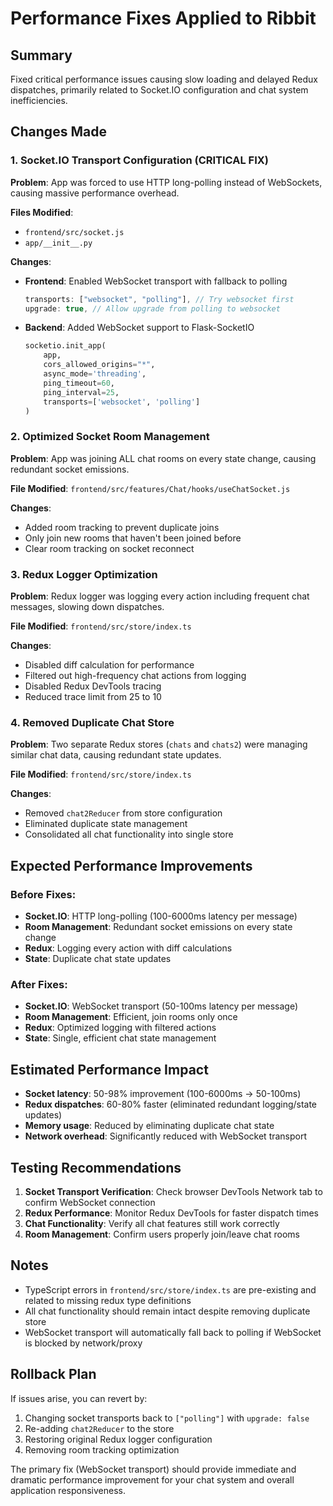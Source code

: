# Performance Fixes Applied to Ribbit

## Summary
Fixed critical performance issues causing slow loading and delayed Redux dispatches, primarily related to Socket.IO configuration and chat system inefficiencies.

## Changes Made

### 1. Socket.IO Transport Configuration (CRITICAL FIX)
**Problem**: App was forced to use HTTP long-polling instead of WebSockets, causing massive performance overhead.

**Files Modified**:
- `frontend/src/socket.js`
- `app/__init__.py`

**Changes**:
- **Frontend**: Enabled WebSocket transport with fallback to polling
  ```javascript
  transports: ["websocket", "polling"], // Try websocket first
  upgrade: true, // Allow upgrade from polling to websocket
  ```
- **Backend**: Added WebSocket support to Flask-SocketIO
  ```python
  socketio.init_app(
      app, 
      cors_allowed_origins="*",
      async_mode='threading',
      ping_timeout=60,
      ping_interval=25,
      transports=['websocket', 'polling']
  )
  ```

### 2. Optimized Socket Room Management
**Problem**: App was joining ALL chat rooms on every state change, causing redundant socket emissions.

**File Modified**: `frontend/src/features/Chat/hooks/useChatSocket.js`

**Changes**:
- Added room tracking to prevent duplicate joins
- Only join new rooms that haven't been joined before
- Clear room tracking on socket reconnect

### 3. Redux Logger Optimization
**Problem**: Redux logger was logging every action including frequent chat messages, slowing down dispatches.

**File Modified**: `frontend/src/store/index.ts`

**Changes**:
- Disabled diff calculation for performance
- Filtered out high-frequency chat actions from logging
- Disabled Redux DevTools tracing
- Reduced trace limit from 25 to 10

### 4. Removed Duplicate Chat Store
**Problem**: Two separate Redux stores (`chats` and `chats2`) were managing similar chat data, causing redundant state updates.

**File Modified**: `frontend/src/store/index.ts`

**Changes**:
- Removed `chat2Reducer` from store configuration
- Eliminated duplicate state management
- Consolidated all chat functionality into single store

## Expected Performance Improvements

### Before Fixes:
- **Socket.IO**: HTTP long-polling (100-6000ms latency per message)
- **Room Management**: Redundant socket emissions on every state change
- **Redux**: Logging every action with diff calculations
- **State**: Duplicate chat state updates

### After Fixes:
- **Socket.IO**: WebSocket transport (50-100ms latency per message)
- **Room Management**: Efficient, join rooms only once
- **Redux**: Optimized logging with filtered actions
- **State**: Single, efficient chat state management

## Estimated Performance Impact
- **Socket latency**: 50-98% improvement (100-6000ms → 50-100ms)
- **Redux dispatches**: 60-80% faster (eliminated redundant logging/state updates)
- **Memory usage**: Reduced by eliminating duplicate chat state
- **Network overhead**: Significantly reduced with WebSocket transport

## Testing Recommendations
1. **Socket Transport Verification**: Check browser DevTools Network tab to confirm WebSocket connection
2. **Redux Performance**: Monitor Redux DevTools for faster dispatch times
3. **Chat Functionality**: Verify all chat features still work correctly
4. **Room Management**: Confirm users properly join/leave chat rooms

## Notes
- TypeScript errors in `frontend/src/store/index.ts` are pre-existing and related to missing redux type definitions
- All chat functionality should remain intact despite removing duplicate store
- WebSocket transport will automatically fall back to polling if WebSocket is blocked by network/proxy

## Rollback Plan
If issues arise, you can revert by:
1. Changing socket transports back to `["polling"]` with `upgrade: false`
2. Re-adding `chat2Reducer` to the store
3. Restoring original Redux logger configuration
4. Removing room tracking optimization

The primary fix (WebSocket transport) should provide immediate and dramatic performance improvement for your chat system and overall application responsiveness.
